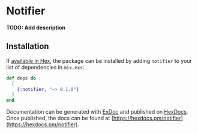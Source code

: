 # Notifier

**TODO: Add description**

## Installation

If [available in Hex](https://hex.pm/docs/publish), the package can be installed
by adding `notifier` to your list of dependencies in `mix.exs`:

```elixir
def deps do
  [
    {:notifier, "~> 0.1.0"}
  ]
end
```

Documentation can be generated with [ExDoc](https://github.com/elixir-lang/ex_doc)
and published on [HexDocs](https://hexdocs.pm). Once published, the docs can
be found at [https://hexdocs.pm/notifier](https://hexdocs.pm/notifier).

